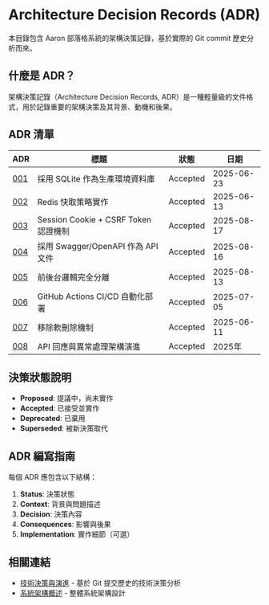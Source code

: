 # Architecture Decision Records (ADR)

本目錄包含 Aaron 部落格系統的架構決策記錄，基於實際的 Git commit 歷史分析而來。

## 什麼是 ADR？

架構決策記錄（Architecture Decision Records, ADR）是一種輕量級的文件格式，用於記錄重要的架構決策及其背景、動機和後果。

## ADR 清單

| ADR | 標題 | 狀態 | 日期 |
|-----|------|------|------|
| [001](001-sqlite-production-database.md) | 採用 SQLite 作為生產環境資料庫 | Accepted | 2025-06-23 |
| [002](002-redis-caching-strategy.md) | Redis 快取策略實作 | Accepted | 2025-06-13 |
| [003](003-session-csrf-authentication.md) | Session Cookie + CSRF Token 認證機制 | Accepted | 2025-08-17 |
| [004](004-swagger-api-documentation.md) | 採用 Swagger/OpenAPI 作為 API 文件 | Accepted | 2025-08-16 |
| [005](005-frontend-backend-separation.md) | 前後台邏輯完全分離 | Accepted | 2025-08-13 |
| [006](006-github-actions-cicd.md) | GitHub Actions CI/CD 自動化部署 | Accepted | 2025-07-05 |
| [007](007-remove-soft-delete.md) | 移除軟刪除機制 | Accepted | 2025-06-11 |
| [008](008-api-response-architecture.md) | API 回應與異常處理架構演進 | Accepted | 2025年 |

## 決策狀態說明

- **Proposed**: 提議中，尚未實作
- **Accepted**: 已接受並實作
- **Deprecated**: 已棄用
- **Superseded**: 被新決策取代

## ADR 編寫指南

每個 ADR 應包含以下結構：

1. **Status**: 決策狀態
2. **Context**: 背景與問題描述
3. **Decision**: 決策內容
4. **Consequences**: 影響與後果
5. **Implementation**: 實作細節（可選）

## 相關連結

- [技術決策與演進](../technical-insights.md) - 基於 Git 提交歷史的技術決策分析
- [系統架構概述](../architecture/system-overview.md) - 整體系統架構設計